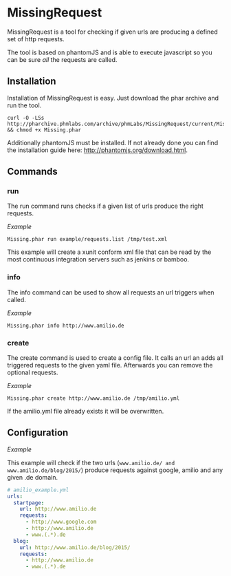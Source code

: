 # MissingRequest

MissingRequest is a tool for checking if given urls are producing a defined set of http requests.

The tool is based on phantomJS and is able to execute javascript so you can be sure *all* the requests are called.

## Installation
Installation of MissingRequest is easy. Just download the phar archive and run the tool.

```
curl -O -LSs http://pharchive.phmlabs.com/archive/phmLabs/MissingRequest/current/Missing.phar && chmod +x Missing.phar
```

Additionally phantomJS must be installed. If not already done you can find the installation guide here: http://phantomjs.org/download.html.

## Commands

### run
The run command runs checks if a given list of urls produce the right requests.

*Example*
```
Missing.phar run example/requests.list /tmp/test.xml
```
This example will create a xunit conform xml file that can be read by the most continuous integration servers such as jenkins or bamboo.

### info

The info command can be used to show all requests an url triggers when called.

*Example*
```
Missing.phar info http://www.amilio.de
```

### create

The create command is used to create a config file. It calls an url an adds all triggered requests to the given yaml file. Afterwards you can remove the optional requests.

*Example*
```
Missing.phar create http://www.amilio.de /tmp/amilio.yml
```

If the amilio.yml file already exists it will be overwritten.

## Configuration

*Example*

This example will check if the two urls (```www.amilio.de/ and www.amilio.de/blog/2015/```) produce requests against google, amilio and any given .de domain.

```yml
# amilio_example.yml
urls:
  startpage:
    url: http://www.amilio.de
    requests:
      - http://www.google.com
      - http://www.amilio.de
      - www.(.*).de
  blog:
    url: http://www.amilio.de/blog/2015/
    requests:
      - http://www.amilio.de
      - www.(.*).de

```